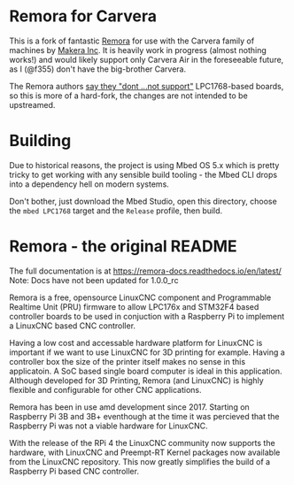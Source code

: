 # Remora for Carvera

This is a fork of fantastic [Remora](https://github.com/scottalford75/Remora) for use with the Carvera family of machines by [Makera Inc](https://www.makera.com/).
It is heavily work in progress (almost nothing works!) and would likely support only Carvera Air in the foreseeable future, as I (@f355) don't have the big-brother Carvera.

The Remora authors [say they "dont ...not support"](https://github.com/scottalford75/Remora/issues/78#issuecomment-2584956914) LPC1768-based boards,
so this is more of a hard-fork, the changes are not intended to be upstreamed.

# Building

Due to historical reasons, the project is using Mbed OS 5.x which is pretty tricky to get working with any sensible build tooling -
the Mbed CLI drops into a dependency hell on modern systems.

Don't bother, just download the Mbed Studio, open this directory, choose the `mbed LPC1768` target and the `Release` profile, then build.


# Remora - the original README

The full documentation is at <https://remora-docs.readthedocs.io/en/latest/>
Note: Docs have not been updated for 1.0.0_rc

Remora is a free, opensource LinuxCNC component and Programmable Realtime Unit (PRU) firmware to allow LPC176x and STM32F4 based controller boards to be used in conjuction with a Raspberry Pi to implement a LinuxCNC based CNC controller.

Having a low cost and accessable hardware platform for LinuxCNC is important if we want to use LinuxCNC for 3D printing for example. Having a controller box the size of the printer itself makes no sense in this applicatoin. A SoC based single board computer is ideal in this application. Although developed for 3D Printing, Remora (and LinuxCNC) is highly flexible and configurable for other CNC applications.

Remora has been in use amd development since 2017. Starting on Raspberry Pi 3B and 3B+ eventhough at the time it was percieved that the Raspberry Pi was not a viable hardware for LinuxCNC.

With the release of the RPi 4 the LinuxCNC community now supports the hardware, with LinuxCNC and Preempt-RT Kernel packages now available from the LinuxCNC repository. This now greatly simplifies the build of a Raspberry Pi based CNC controller.
